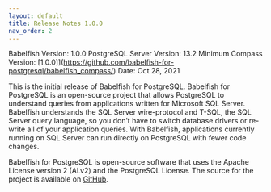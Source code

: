 ```yaml
---
layout: default
title: Release Notes 1.0.0
nav_order: 2
---
```


Babelfish Version: 1.0.0
PostgreSQL Server Version: 13.2
Minimum Compass Version: [1.0.0]](https://github.com/babelfish-for-postgresql/babelfish_compass/)
Date: Oct 28, 2021


This is the initial release of Babelfish for PostgreSQL.  Babelfish for PostgreSQL is an open-source project that allows PostgreSQL to understand queries from applications written for Microsoft SQL Server. Babelfish understands the SQL Server wire-protocol and T-SQL, the SQL Server query language, so you don’t have to switch database drivers or re-write all of your application queries. With Babelfish, applications currently running on SQL Server can run directly on PostgreSQL with fewer code changes.

Babelfish for PostgreSQL is open-source software that uses the Apache License version 2 (ALv2) and the PostgreSQL License. The source for the project is available on [GitHub](https://github.com/babelfish-for-postgresql). 

